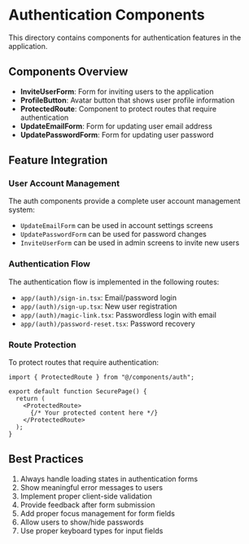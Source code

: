 # Authentication Components

This directory contains components for authentication features in the application.

## Components Overview

- **InviteUserForm**: Form for inviting users to the application
- **ProfileButton**: Avatar button that shows user profile information
- **ProtectedRoute**: Component to protect routes that require authentication
- **UpdateEmailForm**: Form for updating user email address
- **UpdatePasswordForm**: Form for updating user password

## Feature Integration

### User Account Management

The auth components provide a complete user account management system:

- `UpdateEmailForm` can be used in account settings screens
- `UpdatePasswordForm` can be used for password changes
- `InviteUserForm` can be used in admin screens to invite new users

### Authentication Flow

The authentication flow is implemented in the following routes:

- `app/(auth)/sign-in.tsx`: Email/password login
- `app/(auth)/sign-up.tsx`: New user registration
- `app/(auth)/magic-link.tsx`: Passwordless login with email
- `app/(auth)/password-reset.tsx`: Password recovery

### Route Protection

To protect routes that require authentication:

```tsx
import { ProtectedRoute } from "@/components/auth";

export default function SecurePage() {
  return (
    <ProtectedRoute>
      {/* Your protected content here */}
    </ProtectedRoute>
  );
}
```

## Best Practices

1. Always handle loading states in authentication forms
2. Show meaningful error messages to users
3. Implement proper client-side validation
4. Provide feedback after form submission
5. Add proper focus management for form fields
6. Allow users to show/hide passwords
7. Use proper keyboard types for input fields
